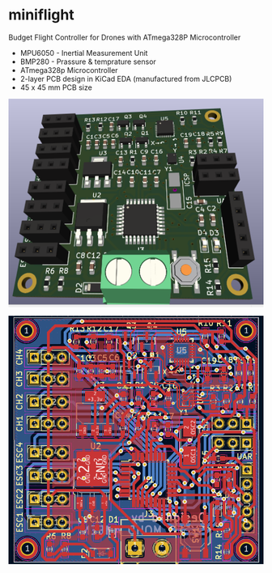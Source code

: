 # miniflight
Budget Flight Controller for Drones with ATmega328P Microcontroller


- MPU6050 - Inertial Measurement Unit
- BMP280 - Prassure & temprature sensor
- ATmega328p Microcontroller
- 2-layer PCB design in KiCad EDA (manufactured from JLCPCB)
- 45 x 45 mm PCB size

 ![3D view](https://github.com/syeedameen/miniflight/blob/main/Hardware/Images/3d%20.png)
 
 ![Copper routing](https://github.com/syeedameen/miniflight/blob/main/Hardware/Images/copper%20routing.png)
 

